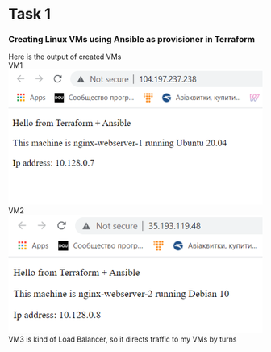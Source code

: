 # Task 1
### Creating Linux VMs using Ansible as provisioner in Terraform
Here is the output of created VMs <br>
VM1 <br>
![](https://github.com/Bogdan1707/DevOps_online_Kyiv_2020Q42021Q1/blob/main/ansible/task1/images/1.png)<br>
VM2 <br>
![](https://github.com/Bogdan1707/DevOps_online_Kyiv_2020Q42021Q1/blob/main/ansible/task1/images/2.png)<br>
VM3 is kind of Load Balancer, so it directs traffic to my VMs by turns<br>

